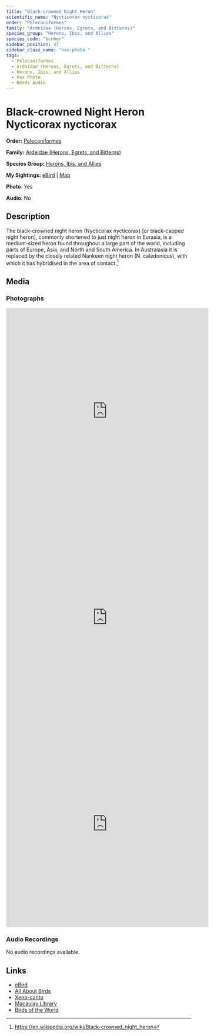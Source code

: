 ```yaml
---
title: "Black-crowned Night Heron"
scientific_name: "Nycticorax nycticorax"
order: "Pelecaniformes"
family: "Ardeidae (Herons, Egrets, and Bitterns)"
species_group: "Herons, Ibis, and Allies"
species_code: "bcnher"
sidebar_position: 47
sidebar_class_name: "has-photo "
tags: 
  - Pelecaniformes
  - Ardeidae (Herons, Egrets, and Bitterns)
  - Herons, Ibis, and Allies
  - Has Photo
  - Needs Audio
---
```


# Black-crowned Night Heron <span className='sci_name'>Nycticorax nycticorax</span>

**Order:** [Pelecaniformes](/tags/pelecaniformes)

**Family:** [Ardeidae (Herons, Egrets, and Bitterns)](/tags/ardeidae-herons-egrets-and-bitterns)

**Species Group:** [Herons, Ibis, and Allies](/tags/herons-ibis-and-allies)

**My Sightings:** [eBird](https://ebird.org/lifelist?r=world&time=life&spp=bcnher) | [Map](/map?species_code=bcnher)

**Photo**: Yes 

**Audio**: No

## Description
The black-crowned night heron (Nycticorax nycticorax) [or black-capped night heron], commonly shortened to just night heron in Eurasia, is a medium-sized heron found throughout a large part of the world, including parts of Europe, Asia, and North and South America. In Australasia it is replaced by the closely related Nankeen night heron (N. caledonicus), with which it has hybridised in the area of contact.[^1]

[^1]: https://en.wikipedia.org/wiki/Black-crowned_night_heron

## Media
### Photographs
<iframe src="https://macaulaylibrary.org/asset/617717429/embed" width="550" height="560" frameborder="0" allowfullscreen></iframe>
<iframe src="https://macaulaylibrary.org/asset/617717427/embed" width="550" height="560" frameborder="0" allowfullscreen></iframe>
<iframe src="https://macaulaylibrary.org/asset/617717428/embed" width="550" height="560" frameborder="0" allowfullscreen></iframe>

### Audio Recordings
No audio recordings available.

## Links
* [eBird](https://ebird.org/species/bcnher) 
* [All About Birds](https://www.allaboutbirds.org/guide/bcnher) 
* [Xeno-canto](https://www.xeno-canto.org/species/nycticorax-nycticorax) 
* [Macaulay Library](https://search.macaulaylibrary.org/catalog?taxonCode=bcnher&sort=rating_rank_desc)
* [Birds of the World](https://birdsoftheworld.org/bow/species/bcnher)
